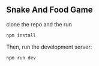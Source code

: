 ## Snake And Food Game

clone the repo and the run 
```bash
npm install
```

Then, run the development server:

```bash
npm run dev
```



